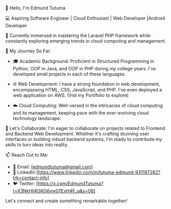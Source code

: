 👋 Hello, I'm Edmund Tutuma

💻 Aspiring Software Engineer | Cloud Enthusiast | Web Developer |Android Developer 

🌱 Currently immersed in mastering the Laravel PHP framework while constantly exploring emerging trends in cloud computing and management.

🚀 My Journey So Far:
- 🎓 Academic Background: Proficient in Structured Programming in Python, OOP in Java, and OOP in PHP during my college years. I've developed small projects in each of these languages.

- 🌐 Web Development: I have a strong foundation in web development, encompassing HTML, CSS, JavaScript, and PHP. I've even deployed a web application on AWS. (Vist my Portifolio to explore)

- ☁️ Cloud Computing: Well-versed in the intricacies of cloud computing and its management, keeping pace with the ever-evolving cloud technology landscape.

💬 Let's Collaborate:
I'm eager to collaborate on projects related to Frontend and Backend Web Development. Whether it's crafting stunning user interfaces or building robust backend systems, I'm ready to contribute my skills to turn ideas into reality.

📫 Reach Out to Me:
- 📧 Email: [edmundtutuma@gmail.com]
- 💼 LinkedIn:[https://www.linkedin.com/in/tutuma-edmund-931197282?trk=contact-info]
- 🐦 Twitter: [https://x.com/EdmundTutuma?t=X3NkHhR3KG6vw07ExH4F_g&s=08]

Let's connect and create something remarkable together!
